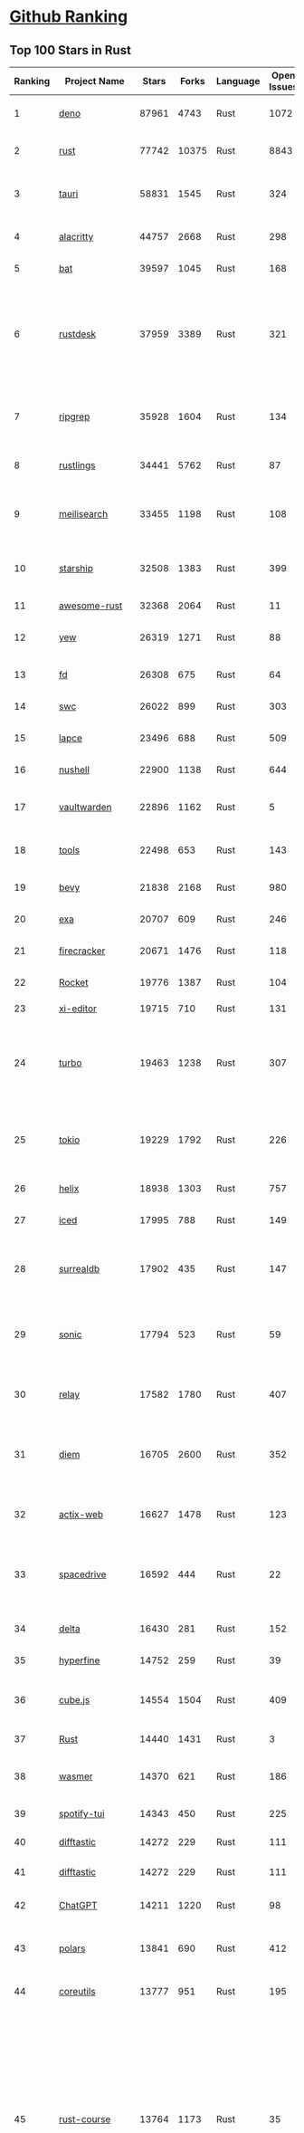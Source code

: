 [Github Ranking](../README.md)
==========

## Top 100 Stars in Rust

| Ranking | Project Name | Stars | Forks | Language | Open Issues | Description | Last Commit |
| ------- | ------------ | ----- | ----- | -------- | ----------- | ----------- | ----------- |
| 1 | [deno](https://github.com/denoland/deno) | 87961 | 4743 | Rust | 1072 | A modern runtime for JavaScript and TypeScript. | 2023-02-14T01:46:32Z |
| 2 | [rust](https://github.com/rust-lang/rust) | 77742 | 10375 | Rust | 8843 | Empowering everyone to build reliable and efficient software. | 2023-02-14T10:02:33Z |
| 3 | [tauri](https://github.com/tauri-apps/tauri) | 58831 | 1545 | Rust | 324 | Build smaller, faster, and more secure desktop applications with a web frontend. | 2023-02-14T08:33:36Z |
| 4 | [alacritty](https://github.com/alacritty/alacritty) | 44757 | 2668 | Rust | 298 | A cross-platform, OpenGL terminal emulator. | 2023-02-14T02:41:15Z |
| 5 | [bat](https://github.com/sharkdp/bat) | 39597 | 1045 | Rust | 168 | A cat(1) clone with wings. | 2023-02-13T22:08:09Z |
| 6 | [rustdesk](https://github.com/rustdesk/rustdesk) | 37959 | 3389 | Rust | 321 | Open source virtual / remote desktop infrastructure for everyone! The open source TeamViewer alternative. Display and control your PC and Android devices from anywhere at anytime. | 2023-02-14T09:08:27Z |
| 7 | [ripgrep](https://github.com/BurntSushi/ripgrep) | 35928 | 1604 | Rust | 134 | ripgrep recursively searches directories for a regex pattern while respecting your gitignore | 2023-02-12T05:46:21Z |
| 8 | [rustlings](https://github.com/rust-lang/rustlings) | 34441 | 5762 | Rust | 87 | :crab: Small exercises to get you used to reading and writing Rust code! | 2023-02-14T00:36:43Z |
| 9 | [meilisearch](https://github.com/meilisearch/meilisearch) | 33455 | 1198 | Rust | 108 | A lightning-fast search engine that fits effortlessly into your apps, websites, and workflow. | 2023-02-14T10:03:10Z |
| 10 | [starship](https://github.com/starship/starship) | 32508 | 1383 | Rust | 399 | ☄🌌️  The minimal, blazing-fast, and infinitely customizable prompt for any shell! | 2023-02-14T09:18:34Z |
| 11 | [awesome-rust](https://github.com/rust-unofficial/awesome-rust) | 32368 | 2064 | Rust | 11 | A curated list of Rust code and resources. | 2023-02-13T14:20:26Z |
| 12 | [yew](https://github.com/yewstack/yew) | 26319 | 1271 | Rust | 88 | Rust / Wasm framework for building client web apps | 2023-02-10T18:02:18Z |
| 13 | [fd](https://github.com/sharkdp/fd) | 26308 | 675 | Rust | 64 | A simple, fast and user-friendly alternative to 'find' | 2023-02-07T13:43:43Z |
| 14 | [swc](https://github.com/swc-project/swc) | 26022 | 899 | Rust | 303 | Rust-based platform for the Web | 2023-02-14T04:50:24Z |
| 15 | [lapce](https://github.com/lapce/lapce) | 23496 | 688 | Rust | 509 | Lightning-fast and Powerful Code Editor written in Rust | 2023-02-14T01:08:31Z |
| 16 | [nushell](https://github.com/nushell/nushell) | 22900 | 1138 | Rust | 644 | A new type of shell | 2023-02-14T08:36:52Z |
| 17 | [vaultwarden](https://github.com/dani-garcia/vaultwarden) | 22896 | 1162 | Rust | 5 | Unofficial Bitwarden compatible server written in Rust, formerly known as bitwarden_rs | 2023-02-13T11:39:27Z |
| 18 | [tools](https://github.com/rome/tools) | 22498 | 653 | Rust | 143 | Unified developer tools for JavaScript, TypeScript, and the web | 2023-02-14T10:02:52Z |
| 19 | [bevy](https://github.com/bevyengine/bevy) | 21838 | 2168 | Rust | 980 | A refreshingly simple data-driven game engine built in Rust | 2023-02-14T09:48:07Z |
| 20 | [exa](https://github.com/ogham/exa) | 20707 | 609 | Rust | 246 | A modern replacement for ‘ls’. | 2023-02-04T12:51:14Z |
| 21 | [firecracker](https://github.com/firecracker-microvm/firecracker) | 20671 | 1476 | Rust | 118 | Secure and fast microVMs for serverless computing. | 2023-02-14T09:58:30Z |
| 22 | [Rocket](https://github.com/SergioBenitez/Rocket) | 19776 | 1387 | Rust | 104 | A web framework for Rust. | 2023-02-13T15:21:55Z |
| 23 | [xi-editor](https://github.com/xi-editor/xi-editor) | 19715 | 710 | Rust | 131 | A modern editor with a backend written in Rust. | 2023-02-01T16:30:16Z |
| 24 | [turbo](https://github.com/vercel/turbo) | 19463 | 1238 | Rust | 307 | Incremental bundler and build system optimized for JavaScript and TypeScript, written in Rust – including Turbopack and Turborepo. | 2023-02-14T09:47:30Z |
| 25 | [tokio](https://github.com/tokio-rs/tokio) | 19229 | 1792 | Rust | 226 | A runtime for writing reliable asynchronous applications with Rust. Provides I/O, networking, scheduling, timers, ... | 2023-02-14T09:10:00Z |
| 26 | [helix](https://github.com/helix-editor/helix) | 18938 | 1303 | Rust | 757 | A post-modern modal text editor. | 2023-02-14T09:35:31Z |
| 27 | [iced](https://github.com/iced-rs/iced) | 17995 | 788 | Rust | 149 | A cross-platform GUI library for Rust, inspired by Elm | 2023-02-14T06:40:18Z |
| 28 | [surrealdb](https://github.com/surrealdb/surrealdb) | 17902 | 435 | Rust | 147 | A scalable, distributed, collaborative, document-graph database, for the realtime web | 2023-02-13T17:47:58Z |
| 29 | [sonic](https://github.com/valeriansaliou/sonic) | 17794 | 523 | Rust | 59 | 🦔 Fast, lightweight & schema-less search backend. An alternative to Elasticsearch that runs on a few MBs of RAM. | 2023-01-08T19:14:14Z |
| 30 | [relay](https://github.com/facebook/relay) | 17582 | 1780 | Rust | 407 | Relay is a JavaScript framework for building data-driven React applications. | 2023-02-14T06:53:06Z |
| 31 | [diem](https://github.com/diem/diem) | 16705 | 2600 | Rust | 352 | Diem’s mission is to build a trusted and innovative financial network that empowers people and businesses around the world. | 2023-02-14T09:23:03Z |
| 32 | [actix-web](https://github.com/actix/actix-web) | 16627 | 1478 | Rust | 123 | Actix Web is a powerful, pragmatic, and extremely fast web framework for Rust. | 2023-02-13T23:48:09Z |
| 33 | [spacedrive](https://github.com/spacedriveapp/spacedrive) | 16592 | 444 | Rust | 22 | Spacedrive is an open source cross-platform file explorer, powered by a virtual distributed filesystem written in Rust. | 2023-02-14T09:23:29Z |
| 34 | [delta](https://github.com/dandavison/delta) | 16430 | 281 | Rust | 152 | A syntax-highlighting pager for git, diff, and grep output | 2023-02-09T06:02:53Z |
| 35 | [hyperfine](https://github.com/sharkdp/hyperfine) | 14752 | 259 | Rust | 39 | A command-line benchmarking tool | 2023-02-01T11:37:44Z |
| 36 | [cube.js](https://github.com/cube-js/cube.js) | 14554 | 1504 | Rust | 409 | 📊  Cube — The Semantic Layer for Building Data Applications | 2023-02-14T08:58:14Z |
| 37 | [Rust](https://github.com/TheAlgorithms/Rust) | 14440 | 1431 | Rust | 3 |  All Algorithms implemented in Rust  | 2023-02-13T02:09:42Z |
| 38 | [wasmer](https://github.com/wasmerio/wasmer) | 14370 | 621 | Rust | 186 | 🚀 The leading WebAssembly Runtime supporting WASI and Emscripten | 2023-02-14T08:00:36Z |
| 39 | [spotify-tui](https://github.com/Rigellute/spotify-tui) | 14343 | 450 | Rust | 225 | Spotify for the terminal written in Rust 🚀 | 2023-01-20T22:39:05Z |
| 40 | [difftastic](https://github.com/Wilfred/difftastic) | 14272 | 229 | Rust | 111 | a structural diff that understands syntax 🟥🟩 | 2023-02-12T08:45:54Z |
| 41 | [difftastic](https://github.com/Wilfred/difftastic) | 14272 | 229 | Rust | 111 | a structural diff that understands syntax 🟥🟩 | 2023-02-12T08:45:54Z |
| 42 | [ChatGPT](https://github.com/lencx/ChatGPT) | 14211 | 1220 | Rust | 98 | 🔮 ChatGPT Desktop Application (Mac, Windows and Linux) | 2023-02-14T08:19:49Z |
| 43 | [polars](https://github.com/pola-rs/polars) | 13841 | 690 | Rust | 412 | Fast multi-threaded, hybrid-out-of-core DataFrame library in Rust \| Python \| Node.js | 2023-02-14T10:03:39Z |
| 44 | [coreutils](https://github.com/uutils/coreutils) | 13777 | 951 | Rust | 195 | Cross-platform Rust rewrite of the GNU coreutils | 2023-02-14T09:04:09Z |
| 45 | [rust-course](https://github.com/sunface/rust-course) | 13764 | 1173 | Rust | 35 | “连续六年成为全世界最受喜爱的语言，无 GC 也无需手动内存管理、极高的性能和安全性、过程/OO/函数式编程、优秀的包管理、JS 未来基石" — 工作之余的第二语言来试试 Rust 吧。<<Rust语言圣经>>拥有全面且深入的讲解、生动贴切的示例、德芙般丝滑的内容，甚至还有JS程序员关注的 WASM 和 Deno 等专题。这可能是目前最用心的 Rust 中文学习教程 / Book  | 2023-02-14T02:53:41Z |
| 46 | [RustPython](https://github.com/RustPython/RustPython) | 13588 | 920 | Rust | 228 | A Python Interpreter written in Rust | 2023-02-14T03:32:32Z |
| 47 | [egui](https://github.com/emilk/egui) | 13364 | 938 | Rust | 344 | egui: an easy-to-use immediate mode GUI in Rust that runs on both web and native | 2023-02-13T18:43:02Z |
| 48 | [anki](https://github.com/ankitects/anki) | 13209 | 1652 | Rust | 99 | Anki for desktop computers | 2023-02-13T21:35:41Z |
| 49 | [vector](https://github.com/vectordotdev/vector) | 12711 | 1006 | Rust | 1601 | A high-performance observability data pipeline. | 2023-02-14T09:13:06Z |
| 50 | [tikv](https://github.com/tikv/tikv) | 12638 | 1911 | Rust | 951 | Distributed transactional key-value database, originally created to complement TiDB | 2023-02-14T09:21:48Z |
| 51 | [navi](https://github.com/denisidoro/navi) | 12480 | 454 | Rust | 47 | An interactive cheatsheet tool for the command-line | 2022-12-21T11:06:29Z |
| 52 | [mdBook](https://github.com/rust-lang/mdBook) | 12472 | 1285 | Rust | 352 | Create book from markdown files. Like Gitbook but implemented in Rust | 2023-02-14T06:29:50Z |
| 53 | [gitui](https://github.com/extrawurst/gitui) | 12259 | 384 | Rust | 99 | Blazing 💥 fast terminal-ui for git written in rust 🦀 | 2023-02-13T20:35:20Z |
| 54 | [book](https://github.com/rust-lang/book) | 11530 | 2708 | Rust | 167 | The Rust Programming Language | 2023-02-13T19:45:30Z |
| 55 | [ruffle](https://github.com/ruffle-rs/ruffle) | 11482 | 577 | Rust | 2315 | A Flash Player emulator written in Rust | 2023-02-14T08:21:25Z |
| 56 | [wasmtime](https://github.com/bytecodealliance/wasmtime) | 11433 | 910 | Rust | 468 | A fast and secure runtime for WebAssembly | 2023-02-14T08:46:22Z |
| 57 | [rust-analyzer](https://github.com/rust-lang/rust-analyzer) | 11407 | 1167 | Rust | 1162 | A Rust compiler front-end for IDEs | 2023-02-14T08:37:29Z |
| 58 | [hyper](https://github.com/hyperium/hyper) | 11226 | 1322 | Rust | 174 | An HTTP library for Rust | 2023-02-02T14:42:13Z |
| 59 | [Pake](https://github.com/tw93/Pake) | 11030 | 810 | Rust | 6 | 🤱🏻 Turn any webpage into a desktop app with Rust.  🤱🏻 很简单的用 Rust 打包网页生成很小的桌面 App | 2023-02-14T02:24:04Z |
| 60 | [static-analysis](https://github.com/analysis-tools-dev/static-analysis) | 10883 | 1220 | Rust | 2 | ⚙️ A curated list of static analysis (SAST) tools and linters for all programming languages, config files, build tools, and more. The focus is on tools which improve code quality. | 2023-02-13T22:15:43Z |
| 61 | [carbonyl](https://github.com/fathyb/carbonyl) | 10845 | 245 | Rust | 26 | Chromium running inside your terminal | 2023-02-14T08:02:37Z |
| 62 | [tree-sitter](https://github.com/tree-sitter/tree-sitter) | 10838 | 618 | Rust | 350 | An incremental parsing system for programming tools | 2023-02-14T07:40:25Z |
| 63 | [clap](https://github.com/clap-rs/clap) | 10673 | 884 | Rust | 208 | A full featured, fast Command Line Argument Parser for Rust | 2023-02-13T04:37:14Z |
| 64 | [just](https://github.com/casey/just) | 10654 | 265 | Rust | 153 | 🤖 Just a command runner | 2023-02-09T06:18:44Z |
| 65 | [rust-raspberrypi-OS-tutorials](https://github.com/rust-embedded/rust-raspberrypi-OS-tutorials) | 10422 | 628 | Rust | 1 | :books: Learn to write an embedded OS in Rust :crab: | 2022-12-30T20:30:34Z |
| 66 | [zola](https://github.com/getzola/zola) | 10298 | 733 | Rust | 174 | A fast static site generator in a single binary with everything built-in. https://www.getzola.org | 2023-02-14T06:59:14Z |
| 67 | [fnm](https://github.com/Schniz/fnm) | 10277 | 294 | Rust | 89 | 🚀 Fast and simple Node.js version manager, built in Rust | 2023-02-14T06:20:16Z |
| 68 | [solana](https://github.com/solana-labs/solana) | 10011 | 2760 | Rust | 857 | Web-Scale Blockchain for fast, secure, scalable, decentralized apps and marketplaces. | 2023-02-14T09:22:05Z |
| 69 | [zellij](https://github.com/zellij-org/zellij) | 9983 | 307 | Rust | 377 | A terminal workspace with batteries included | 2023-02-14T08:30:23Z |
| 70 | [diesel](https://github.com/diesel-rs/diesel) | 9903 | 874 | Rust | 96 | A safe, extensible ORM and Query Builder for Rust | 2023-02-13T13:34:57Z |
| 71 | [cargo](https://github.com/rust-lang/cargo) | 9803 | 1923 | Rust | 1342 | The Rust package manager | 2023-02-14T07:39:05Z |
| 72 | [py-spy](https://github.com/benfred/py-spy) | 9716 | 347 | Rust | 94 | Sampling profiler for Python programs | 2023-02-09T02:21:20Z |
| 73 | [tui-rs](https://github.com/fdehau/tui-rs) | 9715 | 456 | Rust | 91 | Build terminal user interfaces and dashboards using Rust | 2023-02-11T17:30:31Z |
| 74 | [neovide](https://github.com/neovide/neovide) | 9531 | 375 | Rust | 336 | No Nonsense Neovim Client in Rust | 2023-02-10T14:52:01Z |
| 75 | [czkawka](https://github.com/qarmin/czkawka) | 9511 | 266 | Rust | 227 | Multi functional app to find duplicates, empty folders, similar images etc. | 2023-02-13T17:20:18Z |
| 76 | [zoxide](https://github.com/ajeetdsouza/zoxide) | 9332 | 340 | Rust | 28 | A smarter cd command. Supports all major shells. | 2023-02-13T03:42:53Z |
| 77 | [lsd](https://github.com/Peltoche/lsd) | 9180 | 305 | Rust | 93 | The next gen ls command | 2023-02-02T16:21:03Z |
| 78 | [RustScan](https://github.com/RustScan/RustScan) | 9169 | 670 | Rust | 89 | 🤖 The Modern Port Scanner 🤖 | 2023-02-04T00:43:33Z |
| 79 | [xsv](https://github.com/BurntSushi/xsv) | 9167 | 289 | Rust | 108 | A fast CSV command line toolkit written in Rust. | 2022-12-22T10:10:37Z |
| 80 | [comprehensive-rust](https://github.com/google/comprehensive-rust) | 9050 | 408 | Rust | 31 | This is the Rust course used by the Android team at Google. It provides you the material to quickly teach Rust to everyone. | 2023-02-14T08:58:01Z |
| 81 | [rust-clippy](https://github.com/rust-lang/rust-clippy) | 8931 | 1174 | Rust | 1630 | A bunch of lints to catch common mistakes and improve your Rust code. Book: https://doc.rust-lang.org/clippy/ | 2023-02-14T08:56:14Z |
| 82 | [spotifyd](https://github.com/Spotifyd/spotifyd) | 8619 | 407 | Rust | 58 | A spotify daemon | 2023-02-02T00:24:07Z |
| 83 | [axum](https://github.com/tokio-rs/axum) | 8554 | 596 | Rust | 18 | Ergonomic and modular web framework built with Tokio, Tower, and Hyper | 2023-02-13T12:07:10Z |
| 84 | [xray](https://github.com/atom-archive/xray) | 8533 | 246 | Rust | 16 | An experimental next-generation Electron-based text editor | 2019-07-22T17:46:06Z |
| 85 | [druid](https://github.com/linebender/druid) | 8519 | 541 | Rust | 257 | A data-first Rust-native UI design toolkit.  | 2023-02-11T16:27:26Z |
| 86 | [talent-plan](https://github.com/pingcap/talent-plan) | 8449 | 1116 | Rust | 96 | open source training courses about distributed database and distributed systems | 2023-01-26T16:44:49Z |
| 87 | [ruff](https://github.com/charliermarsh/ruff) | 8338 | 258 | Rust | 180 | An extremely fast Python linter, written in Rust. | 2023-02-14T09:59:13Z |
| 88 | [broot](https://github.com/Canop/broot) | 8166 | 191 | Rust | 157 | A new way to see and navigate directory trees : https://dystroy.org/broot | 2023-02-10T14:31:06Z |
| 89 | [rayon](https://github.com/rayon-rs/rayon) | 8022 | 405 | Rust | 152 | Rayon: A data parallelism library for Rust | 2023-02-02T12:28:50Z |
| 90 | [sqlx](https://github.com/launchbadge/sqlx) | 7943 | 818 | Rust | 404 | 🧰 The Rust SQL Toolkit. An async, pure Rust SQL crate featuring compile-time checked queries without a DSL. Supports PostgreSQL, MySQL, SQLite, and MSSQL. | 2023-02-12T18:17:53Z |
| 91 | [substrate](https://github.com/paritytech/substrate) | 7904 | 2518 | Rust | 998 | Substrate: The platform for blockchain innovators | 2023-02-14T09:55:38Z |
| 92 | [amethyst](https://github.com/amethyst/amethyst) | 7873 | 774 | Rust | 0 | Data-oriented and data-driven game engine written in Rust | 2021-12-06T18:23:49Z |
| 93 | [universal-android-debloater](https://github.com/0x192/universal-android-debloater) | 7835 | 459 | Rust | 187 | Cross-platform GUI written in Rust using ADB to debloat non-rooted android devices. Improve your privacy, the security and battery life of your device. | 2023-02-13T19:59:52Z |
| 94 | [windows-rs](https://github.com/microsoft/windows-rs) | 7828 | 338 | Rust | 32 | Rust for Windows | 2023-02-10T21:33:18Z |
| 95 | [nom](https://github.com/rust-bakery/nom) | 7729 | 746 | Rust | 183 | Rust parser combinator framework | 2023-02-13T22:06:18Z |
| 96 | [tokei](https://github.com/XAMPPRocky/tokei) | 7694 | 397 | Rust | 92 | Count your code, quickly. | 2023-02-06T15:17:57Z |
| 97 | [actix](https://github.com/actix/actix) | 7691 | 613 | Rust | 35 | Actor framework for Rust. | 2023-01-27T16:50:49Z |
| 98 | [warp](https://github.com/seanmonstar/warp) | 7679 | 645 | Rust | 159 | A super-easy, composable, web server framework for warp speeds. | 2023-01-30T13:41:25Z |
| 99 | [bandwhich](https://github.com/imsnif/bandwhich) | 7658 | 235 | Rust | 52 | Terminal bandwidth utilization tool | 2023-01-22T17:46:27Z |
| 100 | [tantivy](https://github.com/quickwit-oss/tantivy) | 7640 | 456 | Rust | 236 | Tantivy is a full-text search engine library inspired by Apache Lucene and written in Rust | 2023-02-14T07:57:33Z |

